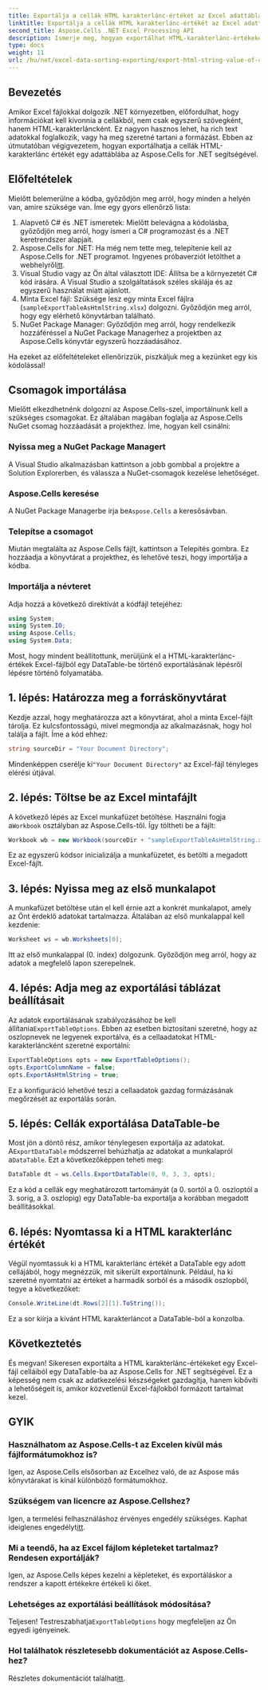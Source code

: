 ```yaml
---
title: Exportálja a cellák HTML karakterlánc-értékét az Excel adattáblázatába
linktitle: Exportálja a cellák HTML karakterlánc-értékét az Excel adattáblázatába
second_title: Aspose.Cells .NET Excel Processing API
description: Ismerje meg, hogyan exportálhat HTML-karakterlánc-értékeket Excel-cellákból egy DataTable-ba az Aspose.Cells for .NET használatával egy egyszerű, lépésenkénti oktatóanyagban.
type: docs
weight: 11
url: /hu/net/excel-data-sorting-exporting/export-html-string-value-of-cells-to-datatable-in-excel/
---
```

## Bevezetés

Amikor Excel fájlokkal dolgozik .NET környezetben, előfordulhat, hogy információkat kell kivonnia a cellákból, nem csak egyszerű szövegként, hanem HTML-karakterláncként. Ez nagyon hasznos lehet, ha rich text adatokkal foglalkozik, vagy ha meg szeretné tartani a formázást. Ebben az útmutatóban végigvezetem, hogyan exportálhatja a cellák HTML-karakterlánc értékét egy adattáblába az Aspose.Cells for .NET segítségével. 

## Előfeltételek

Mielőtt belemerülne a kódba, győződjön meg arról, hogy minden a helyén van, amire szüksége van. Íme egy gyors ellenőrző lista:

1. Alapvető C# és .NET ismeretek: Mielőtt belevágna a kódolásba, győződjön meg arról, hogy ismeri a C# programozást és a .NET keretrendszer alapjait.
2.  Aspose.Cells for .NET: Ha még nem tette meg, telepítenie kell az Aspose.Cells for .NET programot. Ingyenes próbaverziót letölthet a webhelyről[itt](https://releases.aspose.com/).
3. Visual Studio vagy az Ön által választott IDE: Állítsa be a környezetét C# kód írására. A Visual Studio a szolgáltatások széles skálája és az egyszerű használat miatt ajánlott.
4. Minta Excel fájl: Szüksége lesz egy minta Excel fájlra (`sampleExportTableAsHtmlString.xlsx`) dolgozni. Győződjön meg arról, hogy egy elérhető könyvtárban található.
5. NuGet Package Manager: Győződjön meg arról, hogy rendelkezik hozzáféréssel a NuGet Package Managerhez a projektben az Aspose.Cells könyvtár egyszerű hozzáadásához.

Ha ezeket az előfeltételeket ellenőrizzük, piszkáljuk meg a kezünket egy kis kódolással!

## Csomagok importálása

Mielőtt elkezdhetnénk dolgozni az Aspose.Cells-szel, importálnunk kell a szükséges csomagokat. Ez általában magában foglalja az Aspose.Cells NuGet csomag hozzáadását a projekthez. Íme, hogyan kell csinálni:

### Nyissa meg a NuGet Package Managert

A Visual Studio alkalmazásban kattintson a jobb gombbal a projektre a Solution Explorerben, és válassza a NuGet-csomagok kezelése lehetőséget.

### Aspose.Cells keresése

 A NuGet Package Managerbe írja be`Aspose.Cells` a keresősávban.

### Telepítse a csomagot

Miután megtalálta az Aspose.Cells fájlt, kattintson a Telepítés gombra. Ez hozzáadja a könyvtárat a projekthez, és lehetővé teszi, hogy importálja a kódba.

### Importálja a névteret

Adja hozzá a következő direktívát a kódfájl tetejéhez:

```csharp
using System;
using System.IO;
using Aspose.Cells;
using System.Data;
```

Most, hogy mindent beállítottunk, merüljünk el a HTML-karakterlánc-értékek Excel-fájlból egy DataTable-be történő exportálásának lépésről lépésre történő folyamatába. 

## 1. lépés: Határozza meg a forráskönyvtárat

Kezdje azzal, hogy meghatározza azt a könyvtárat, ahol a minta Excel-fájlt tárolja. Ez kulcsfontosságú, mivel megmondja az alkalmazásnak, hogy hol találja a fájlt. Íme a kód ehhez:

```csharp
string sourceDir = "Your Document Directory";
```

 Mindenképpen cserélje ki`"Your Document Directory"` az Excel-fájl tényleges elérési útjával.

## 2. lépés: Töltse be az Excel mintafájlt

 A következő lépés az Excel munkafüzet betöltése. Használni fogja a`Workbook` osztályban az Aspose.Cells-től. Így töltheti be a fájlt:

```csharp
Workbook wb = new Workbook(sourceDir + "sampleExportTableAsHtmlString.xlsx");
```

Ez az egyszerű kódsor inicializálja a munkafüzetet, és betölti a megadott Excel-fájlt.

## 3. lépés: Nyissa meg az első munkalapot

A munkafüzet betöltése után el kell érnie azt a konkrét munkalapot, amely az Önt érdeklő adatokat tartalmazza. Általában az első munkalappal kell kezdenie:

```csharp
Worksheet ws = wb.Worksheets[0];
```

Itt az első munkalappal (0. index) dolgozunk. Győződjön meg arról, hogy az adatok a megfelelő lapon szerepelnek.

## 4. lépés: Adja meg az exportálási táblázat beállításait

Az adatok exportálásának szabályozásához be kell állítania`ExportTableOptions`. Ebben az esetben biztosítani szeretné, hogy az oszlopnevek ne legyenek exportálva, és a cellaadatokat HTML-karakterláncként szeretné exportálni:

```csharp
ExportTableOptions opts = new ExportTableOptions();
opts.ExportColumnName = false;
opts.ExportAsHtmlString = true;
```

Ez a konfiguráció lehetővé teszi a cellaadatok gazdag formázásának megőrzését az exportálás során.

## 5. lépés: Cellák exportálása DataTable-be

 Most jön a döntő rész, amikor ténylegesen exportálja az adatokat. A`ExportDataTable` módszerrel behúzhatja az adatokat a munkalapról a`DataTable`. Ezt a következőképpen teheti meg:

```csharp
DataTable dt = ws.Cells.ExportDataTable(0, 0, 3, 3, opts);
```

Ez a kód a cellák egy meghatározott tartományát (a 0. sortól a 0. oszloptól a 3. sorig, a 3. oszlopig) egy DataTable-ba exportálja a korábban megadott beállításokkal.

## 6. lépés: Nyomtassa ki a HTML karakterlánc értékét

Végül nyomtassuk ki a HTML karakterlánc értékét a DataTable egy adott cellájából, hogy megnézzük, mit sikerült exportálnunk. Például, ha ki szeretné nyomtatni az értéket a harmadik sorból és a második oszlopból, tegye a következőket:

```csharp
Console.WriteLine(dt.Rows[2][1].ToString());
```

Ez a sor kiírja a kívánt HTML karakterláncot a DataTable-ból a konzolba. 

## Következtetés 

És megvan! Sikeresen exportálta a HTML karakterlánc-értékeket egy Excel-fájl celláiból egy DataTable-ba az Aspose.Cells for .NET segítségével. Ez a képesség nem csak az adatkezelési készségeket gazdagítja, hanem kibővíti a lehetőségeit is, amikor közvetlenül Excel-fájlokból formázott tartalmat kezel. 

## GYIK

### Használhatom az Aspose.Cells-t az Excelen kívül más fájlformátumokhoz is?  
Igen, az Aspose.Cells elsősorban az Excelhez való, de az Aspose más könyvtárakat is kínál különböző formátumokhoz.

### Szükségem van licencre az Aspose.Cellshez?  
 Igen, a termelési felhasználáshoz érvényes engedély szükséges. Kaphat ideiglenes engedélyt[itt](https://purchase.aspose.com/temporary-license/).

### Mi a teendő, ha az Excel fájlom képleteket tartalmaz? Rendesen exportálják?  
Igen, az Aspose.Cells képes kezelni a képleteket, és exportáláskor a rendszer a kapott értékekre értékeli ki őket.

### Lehetséges az exportálási beállítások módosítása?  
 Teljesen! Testreszabhatja`ExportTableOptions` hogy megfeleljen az Ön egyedi igényeinek.

### Hol találhatok részletesebb dokumentációt az Aspose.Cells-hez?  
 Részletes dokumentációt találhat[itt](https://reference.aspose.com/cells/net/).